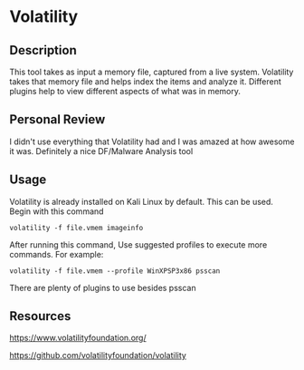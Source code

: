 # Volatility

## Description
This tool takes as input a memory file, captured from a live system. Volatility takes that memory file and helps index the items and analyze it. Different plugins help to view different aspects of what was in memory.
<br />

## Personal Review
I didn't 
use everything that Volatility had and I was amazed at how awesome it was. Definitely a nice DF/Malware Analysis tool
<br />

## Usage
Volatility is already installed on Kali Linux by default. This can be used. Begin with this command

```volatility -f file.vmem imageinfo```

After running this command, Use suggested profiles to execute more commands. For example:

```volatility -f file.vmem --profile WinXPSP3x86 psscan```

There are plenty of plugins to use besides psscan
<br />

## Resources
https://www.volatilityfoundation.org/

https://github.com/volatilityfoundation/volatility
